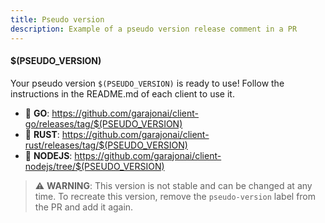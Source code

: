 ```yaml
---
title: Pseudo version
description: Example of a pseudo version release comment in a PR
---
```


#### $(PSEUDO_VERSION)
Your pseudo version `$(PSEUDO_VERSION)` is ready to use!
Follow the instructions in the README.md of each client to use it.

- :hamster: **GO**: https://github.com/garajonai/client-go/releases/tag/$(PSEUDO_VERSION)
- :crab: **RUST**: https://github.com/garajonai/client-rust/releases/tag/$(PSEUDO_VERSION)
- :penguin: **NODEJS**: https://github.com/garajonai/client-nodejs/tree/$(PSEUDO_VERSION)

> :warning: **WARNING**: This version is not stable and can be changed at any time.
> To recreate this version, remove the `pseudo-version` label from the PR and add it again.
